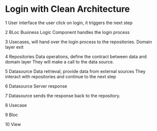 
# Login with Clean Architecture

1 User interface
    the user click on login, it triggers the next step

2 BLoc Business Logic Component handles the login process

3 Usecases, will hand over the login process to the repositories.
    Domain layer exit 

4 Repositories Data operations, define the contract between data and domain layer
    They will make a call to the data source.

5 Datasource Data retrieval, provide data from external sources
    They interact with repositories   and continue  to the next step

6 Datasource Server response 

7 Datasource sends the response back to the repository.

8 Usecase

9 Bloc 

10 View